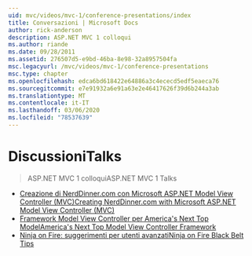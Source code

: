 ```yaml
---
uid: mvc/videos/mvc-1/conference-presentations/index
title: Conversazioni | Microsoft Docs
author: rick-anderson
description: ASP.NET MVC 1 colloqui
ms.author: riande
ms.date: 09/28/2011
ms.assetid: 276507d5-e9bd-46ba-8e98-32a8957504fa
msc.legacyurl: /mvc/videos/mvc-1/conference-presentations
msc.type: chapter
ms.openlocfilehash: edca6bd618422e64886a3c4ececd5edf5eaeca76
ms.sourcegitcommit: e7e91932a6e91a63e2e46417626f39d6b244a3ab
ms.translationtype: MT
ms.contentlocale: it-IT
ms.lasthandoff: 03/06/2020
ms.locfileid: "78537639"
---
```

# <a name="talks"></a><span data-ttu-id="6ec9b-103">Discussioni</span><span class="sxs-lookup"><span data-stu-id="6ec9b-103">Talks</span></span>

> <span data-ttu-id="6ec9b-104">ASP.NET MVC 1 colloqui</span><span class="sxs-lookup"><span data-stu-id="6ec9b-104">ASP.NET MVC 1 Talks</span></span>

- [<span data-ttu-id="6ec9b-105">Creazione di NerdDinner.com con Microsoft ASP.NET Model View Controller (MVC)</span><span class="sxs-lookup"><span data-stu-id="6ec9b-105">Creating NerdDinner.com with Microsoft ASP.NET Model View Controller (MVC)</span></span>](creating-nerddinnercom-with-microsoft-aspnet-model-view-controller-mvc.md)
- [<span data-ttu-id="6ec9b-106">Framework Model View Controller per America's Next Top Model</span><span class="sxs-lookup"><span data-stu-id="6ec9b-106">America's Next Top Model View Controller Framework</span></span>](americas-next-top-model-view-controller-framework.md)
- [<span data-ttu-id="6ec9b-107">Ninja on Fire: suggerimenti per utenti avanzati</span><span class="sxs-lookup"><span data-stu-id="6ec9b-107">Ninja on Fire Black Belt Tips</span></span>](ninja-on-fire-black-belt-tips.md)
